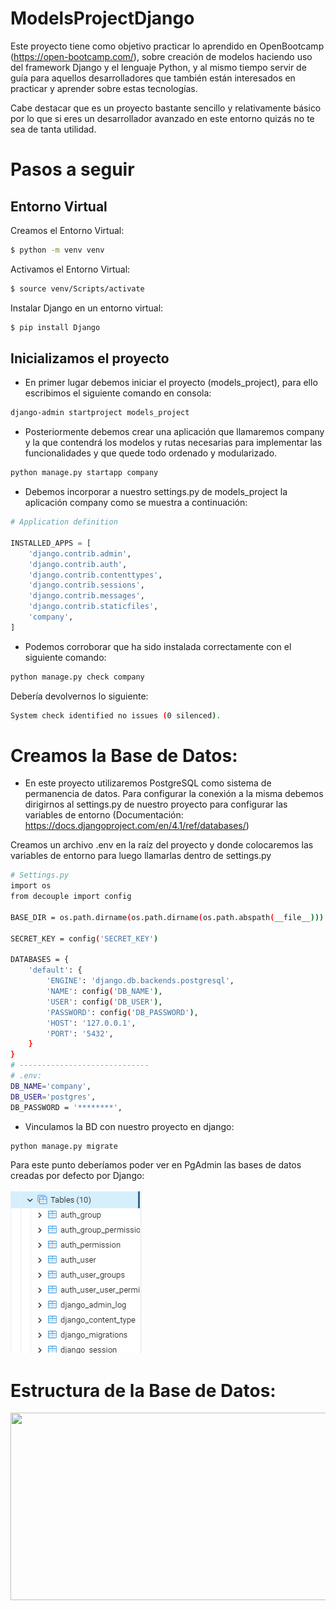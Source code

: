 # ModelsProjectDjango

Este proyecto tiene como objetivo practicar lo aprendido en OpenBootcamp (https://open-bootcamp.com/), sobre creación de modelos haciendo uso del framework Django y el lenguaje Python, y al mismo tiempo servir de guía para aquellos desarrolladores que también están interesados en practicar y aprender sobre estas tecnologías.

Cabe destacar que es un proyecto bastante sencillo y relativamente básico por lo que si eres un desarrollador avanzado en este entorno quizás no te sea de tanta utilidad.

# Pasos a seguir

## Entorno Virtual

Creamos el Entorno Virtual:

```bash
$ python -m venv venv
```

Activamos el Entorno Virtual:

```bash
$ source venv/Scripts/activate
```

Instalar Django en un entorno virtual:

```bash
$ pip install Django
```

## Inicializamos el proyecto

- En primer lugar debemos iniciar el proyecto (models_project), para ello escribimos el siguiente comando en consola:

```bash
django-admin startproject models_project
```

- Posteriormente debemos crear una aplicación que llamaremos company y la que contendrá los modelos y rutas necesarias para implementar las funcionalidades y que quede todo ordenado y modularizado.

```bash
python manage.py startapp company
```

- Debemos incorporar a nuestro settings.py de models_project la aplicación company como se muestra a continuación:

```Python
# Application definition

INSTALLED_APPS = [
    'django.contrib.admin',
    'django.contrib.auth',
    'django.contrib.contenttypes',
    'django.contrib.sessions',
    'django.contrib.messages',
    'django.contrib.staticfiles',
    'company',
]
```

- Podemos corroborar que ha sido instalada correctamente con el siguiente comando:

```bash
python manage.py check company
```

Debería devolvernos lo siguiente:

```bash
System check identified no issues (0 silenced).
```

# Creamos la Base de Datos:

- En este proyecto utilizaremos PostgreSQL como sistema de permanencia de datos. Para configurar la conexión a la misma debemos dirigirnos al settings.py de nuestro proyecto para configurar las variables de entorno (Documentación: https://docs.djangoproject.com/en/4.1/ref/databases/)

Creamos un archivo .env en la raíz del proyecto y donde colocaremos las variables de entorno para luego llamarlas dentro de settings.py

```bash
# Settings.py
import os
from decouple import config

BASE_DIR = os.path.dirname(os.path.dirname(os.path.abspath(__file__)))

SECRET_KEY = config('SECRET_KEY')

DATABASES = {
    'default': {
        'ENGINE': 'django.db.backends.postgresql',
        'NAME': config('DB_NAME'),
        'USER': config('DB_USER'),
        'PASSWORD': config('DB_PASSWORD'),
        'HOST': '127.0.0.1',
        'PORT': '5432',
    }
}
# -----------------------------
# .env:
DB_NAME='company',
DB_USER='postgres',
DB_PASSWORD = '********',
```

- Vinculamos la BD con nuestro proyecto en django:

```bash
python manage.py migrate
```

Para este punto deberíamos poder ver en PgAdmin las bases de datos creadas por defecto por Django:

<img src='./public/defaultBD.png'>

# Estructura de la Base de Datos:

<img src='https://raw.githubusercontent.com/JuanDls01/ModelsProjectDjango/main/public/ModelsDjango.drawio.png' height="300px" width="530px">
